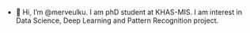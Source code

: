 - 👋 Hi, I’m @merveulku. I am phD student at KHAS-MIS. I am interest in Data Science, Deep Learning and Pattern Recognition project.
